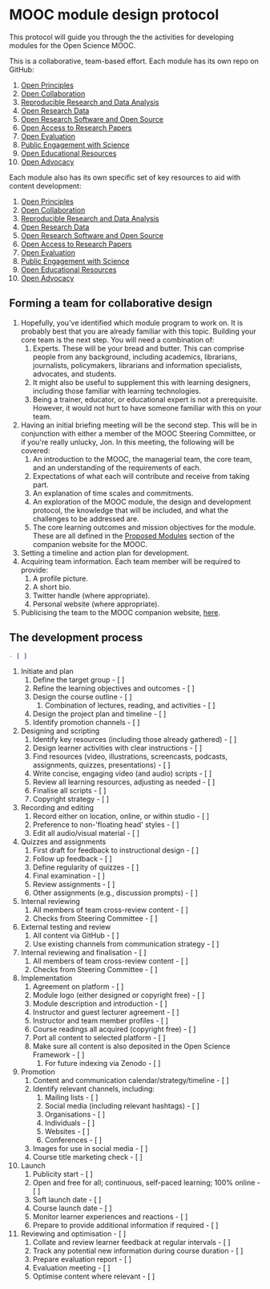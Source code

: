 # MOOC module design protocol

This protocol will guide you through the the activities for developing modules for the Open Science MOOC.

This is a collaborative, team-based effort. Each module has its own repo on GitHub:

1. [Open Principles](https://github.com/OpenScienceMOOC/Module-1-Open-Principles)
2. [Open Collaboration](https://github.com/OpenScienceMOOC/Module-2-Collaborative-Platforms)
3. [Reproducible Research and Data Analysis](https://github.com/OpenScienceMOOC/Module-3-Reproducible-Research-and-Data-Analysis)
4. [Open Research Data](https://github.com/OpenScienceMOOC/Module-4-Open-Research-Data)
5. [Open Research Software and Open Source](https://github.com/OpenScienceMOOC/Module-5-Open-Research-Software-and-Ope)
6. [Open Access to Research Papers](https://github.com/OpenScienceMOOC/Module-6-Open-Access-to-Resea)
7. [Open Evaluation](https://github.com/OpenScienceMOOC/Module-7-Open-Evaluation)
8. [Public Engagement with Science](https://github.com/OpenScienceMOOC/Module-8-Public-Engagement-with-Science)
9. [Open Educational Resources](https://github.com/OpenScienceMOOC/Module-9-Open-Educational-Resources)
10. [Open Advocacy](https://github.com/OpenScienceMOOC/Module-10-Open-Advocacy)

Each module also has its own specific set of key resources to aid with content development:

1. [Open Principles](https://opensciencemooc.eu/open-science-resources/#one)
2. [Open Collaboration](https://opensciencemooc.eu/open-science-resources/#two)
3. [Reproducible Research and Data Analysis](https://opensciencemooc.eu/open-science-resources/#three)
4. [Open Research Data](https://opensciencemooc.eu/open-science-resources/#four)
5. [Open Research Software and Open Source](https://opensciencemooc.eu/open-science-resources/#five)
6. [Open Access to Research Papers](https://opensciencemooc.eu/open-science-resources/#six)
7. [Open Evaluation](https://opensciencemooc.eu/open-science-resources/#seven)
8. [Public Engagement with Science](https://opensciencemooc.eu/open-science-resources/#eight)
9. [Open Educational Resources](https://opensciencemooc.eu/open-science-resources/#nine)
10. [Open Advocacy](https://opensciencemooc.eu/open-science-resources/#ten)

## Forming a team for collaborative design

1. Hopefully, you&#39;ve identified which module program to work on. It is probably best that you are already familiar with this topic. Building your core team is the next step. You will need a combination of:
   1. Experts. These will be your bread and butter. This can comprise people from any background, including academics, librarians, journalists, policymakers, librarians and information specialists, advocates, and students.
   2. It might also be useful to supplement this with learning designers, including those familiar with learning technologies.
   3. Being a trainer, educator, or educational expert is not a prerequisite. However, it would not hurt to have someone familiar with this on your team.
2. Having an initial briefing meeting will be the second step. This will be in conjunction with either a member of the MOOC Steering Committee, or if you&#39;re really unlucky, Jon. In this meeting, the following will be covered:
   1. An introduction to the MOOC, the managerial team, the core team, and an understanding of the requirements of each.
   2. Expectations of what each will contribute and receive from taking part.
   3. An explanation of time scales and commitments.
   4. An exploration of the MOOC module, the design and development protocol, the knowledge that will be included, and what the challenges to be addressed are.
   5. The core learning outcomes and mission objectives for the module. These are all defined in the [Proposed Modules](https://opensciencemooc.eu/proposed-modules/) section of the companion website for the MOOC.
3. Setting a timeline and action plan for development.
4. Acquiring team information. Each team member will be required to provide:
   1. A profile picture.
   2. A short bio.
   3. Twitter handle (where appropriate).
   4. Personal website (where appropriate).
5. Publicising the team to the MOOC companion website, [here](https://opensciencemooc.eu/about-us/production-team/).

## The development process

```markdown
- [ ] 
```

1. Initiate and plan
   1. Define the target group - [ ]
   2. Refine the learning objectives and outcomes - [ ]
   3. Design the course outline - [ ]
       1. Combination of lectures, reading, and activities - [ ]
   4. Design the project plan and timeline - [ ]
   5. Identify promotion channels - [ ]
2. Designing and scripting
   1. Identify key resources (including those already gathered) - [ ]
   2. Design learner activities with clear instructions - [ ]
   3. Find resources (video, illustrations, screencasts, podcasts, assignments, quizzes, presentations) - [ ]
   4. Write concise, engaging video (and audio) scripts - [ ]
   5. Review all learning resources, adjusting as needed - [ ]
   6. Finalise all scripts - [ ]
   7. Copyright strategy - [ ]
3. Recording and editing
   1. Record either on location, online, or within studio - [ ]
   2. Preference to non-'floating head' styles - [ ]
   3. Edit all audio/visual material - [ ]
4. Quizzes and assignments
   1. First draft for feedback to instructional design - [ ]
   2. Follow up feedback - [ ]
   3. Define regularity of quizzes - [ ]
   4. Final examination - [ ]
   5. Review assignments - [ ] 
   6. Other assignments (e.g., discussion prompts) - [ ]
5. Internal reviewing
   1. All members of team cross-review content - [ ]
   2. Checks from Steering Committee - [ ]
6. External testing and review 
   1. All content via GitHub - [ ]
   2. Use existing channels from communication strategy - [ ]
7. Internal reviewing and finalisation - [ ]
   1. All members of team cross-review content - [ ]
   2. Checks from Steering Committee - [ ]
8. Implementation 
   1. Agreement on platform - [ ]
   2. Module logo (either designed or copyright free) - [ ]
   3. Module description and introduction - [ ]
   4. Instructor and guest lecturer agreement - [ ]
   5. Instructor and team member profiles - [ ]
   6. Course readings all acquired (copyright free) - [ ]
   7. Port all content to selected platform - [ ]
   8. Make sure all content is also deposited in the Open Science Framework - [ ]
       1. For future indexing via Zenodo - [ ]
9. Promotion
   1. Content and communication calendar/strategy/timeline - [ ]
   2. Identify relevant channels, including:
       1. Mailing lists - [ ]
       2. Social media (including relevant hashtags) - [ ]
       3. Organisations - [ ]
       4. Individuals - [ ]
       5. Websites - [ ]
       6. Conferences - [ ]
   3. Images for use in social media - [ ]
   4. Course title marketing check - [ ] 
10. Launch
    1. Publicity start - [ ]
    2. Open and free for all; continuous, self-paced learning; 100% online - [ ]
    3. Soft launch date - [ ]
    4. Course launch date - [ ]
    5. Monitor learner experiences and reactions - [ ]
    6. Prepare to provide additional information if required - [ ]
11. Reviewing and optimisation - [ ]
    1. Collate and review learner feedback at regular intervals - [ ]
    2. Track any potential new information during course duration - [ ]
    3. Prepare evaluation report - [ ]
    4. Evaluation meeting - [ ]
    5. Optimise content where relevant - [ ]